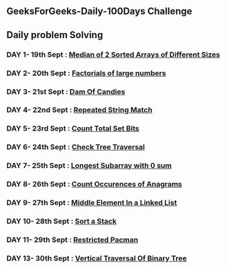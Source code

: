 ## GeeksForGeeks-Daily-100Days Challenge
## Daily problem Solving



### DAY 1- 19th Sept : [Median of 2 Sorted Arrays of Different Sizes](https://github.com/baazis/GeeksForGeeks-100-Days-Challenge/blob/main/DAY-1:%20MedianSortedArray/DAY1-MedianSortedArrays.cpp)
### DAY 2- 20th Sept : [Factorials of large numbers](https://github.com/baazis/GeeksForGeeks-100-Days-Challenge/blob/main/Day-2:%20Factorial%20of%20a%20large%20Number/factorial.cpp)
### DAY 3- 21st Sept : [Dam Of Candies](https://github.com/baazis/GeeksForGeeks-100-Days-Challenge/blob/main/DAY-3:%20Dam%20Of%20Candies/DamofCandies.cpp)
### DAY 4- 22nd Sept : [Repeated String Match](https://github.com/baazis/GeeksForGeeks-100-Days-Challenge/blob/main/DAY-4%20Repeated%20String%20Match/repeatedStringMatch.cpp)
### DAY 5- 23rd Sept : [Count Total Set Bits](https://github.com/baazis/GeeksForGeeks-100-Days-Challenge/blob/main/DAY-5%20Count%20total%20set%20bits/Count%20total%20set%20bits.cpp)
### DAY 6- 24th Sept : [Check Tree Traversal](https://github.com/baazis/GeeksForGeeks-100-Days-Challenge/blob/main/DAY-6%20Check%20Tree%20Traversal/Check%20Tree%20Traversal.cpp)
### DAY 7- 25th Sept : [Longest Subarray with 0 sum](https://github.com/baazis/GeeksForGeeks-100-Days-Challenge/blob/main/DAY7-Longest%20Subarray%20with%200%20Sum/longest0subarray.cpp)
### DAY 8- 26th Sept : [Count Occurences of Anagrams](https://github.com/baazis/GeeksForGeeks-100-Days-Challenge/blob/main/Day-8:%20Count%20Occurences%20of%20Anagrams/solution.cpp)
### DAY 9- 27th Sept : [Middle Element In a Linked List](https://github.com/baazis/GeeksForGeeks-100-Days-Challenge/blob/main/DAY-9%20Finding%20middle%20element%20in%20a%20linked%20list/Finding%20middle%20element%20in%20a%20linked%20list.CPP)
### DAY 10- 28th Sept : [Sort a Stack](https://github.com/baazis/GeeksForGeeks-100-Days-Challenge/blob/main/DAY10-Sort%20a%20Stack/SortAstack.cpp)
### DAY 11- 29th Sept : [Restricted Pacman](https://github.com/baazis/GeeksForGeeks-100-Days-Challenge/tree/main/DAY11-RESTRICTED%20PACMAN)
### DAY 13- 30th Sept : [Vertical Traversal Of Binary Tree](https://github.com/baazis/GeeksForGeeks-100-Days-Challenge/tree/main/DAY12-Vertical%20Traversal%20Of%20Binary%20Tree)
